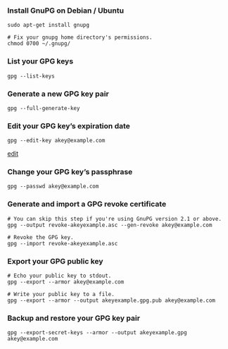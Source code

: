 ### Install GnuPG on Debian / Ubuntu

```shell
sudo apt-get install gnupg

# Fix your gnupg home directory's permissions.
chmod 0700 ~/.gnupg/
```

### List your GPG keys
```shell
gpg --list-keys
```

### Generate a new GPG key pair
```shell
gpg --full-generate-key
```

### Edit your GPG key’s expiration date
```shell
gpg --edit-key akey@example.com
```

[edit ](https://www.gnupg.org/gph/en/manual/r899.html)

### Change your GPG key’s passphrase
```shell
gpg --passwd akey@example.com
```

### Generate and import a GPG revoke certificate
```shell
# You can skip this step if you're using GnuPG version 2.1 or above.
gpg --output revoke-akeyexample.asc --gen-revoke akey@example.com

# Revoke the GPG key.
gpg --import revoke-akeyexample.asc
```

### Export your GPG public key
```shell
# Echo your public key to stdout.
gpg --export --armor akey@example.com

# Write your public key to a file.
gpg --export --armor --output akeyexample.gpg.pub akey@example.com
```

### Backup and restore your GPG key pair
```shell
gpg --export-secret-keys --armor --output akeyexample.gpg akey@example.com
```



